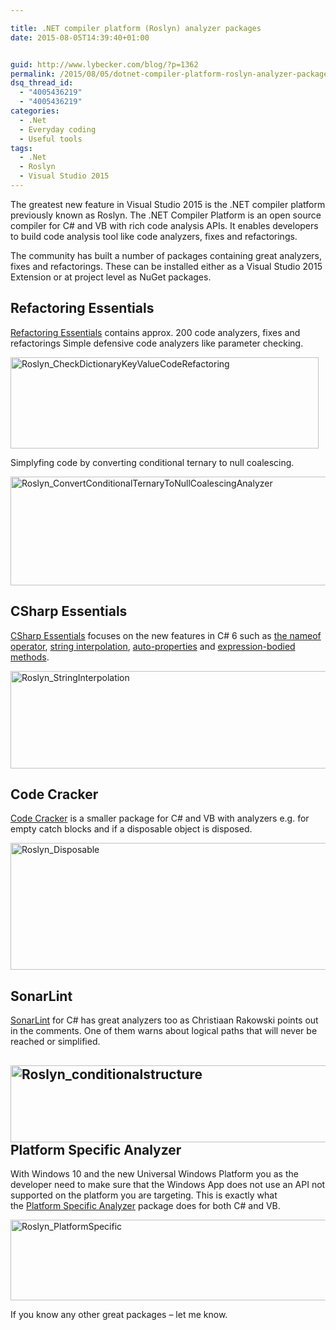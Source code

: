 ```yaml
---

title: .NET compiler platform (Roslyn) analyzer packages
date: 2015-08-05T14:39:40+01:00


guid: http://www.lybecker.com/blog/?p=1362
permalink: /2015/08/05/dotnet-compiler-platform-roslyn-analyzer-packages/
dsq_thread_id:
  - "4005436219"
  - "4005436219"
categories:
  - .Net
  - Everyday coding
  - Useful tools
tags:
  - .Net
  - Roslyn
  - Visual Studio 2015
---
```

The greatest new feature in Visual Studio 2015 is the .NET compiler platform previously known as Roslyn. The .NET Compiler Platform is an open source compiler for C# and VB with rich code analysis APIs. It enables developers to build code analysis tool like code analyzers, fixes and refactorings.

The community has built a number of packages containing great analyzers, fixes and refactorings. These can be installed either as a Visual Studio 2015 Extension or at project level as NuGet packages.

## Refactoring Essentials

[Refactoring Essentials](http://vsrefactoringessentials.com/) contains approx. 200 code analyzers, fixes and refactorings
Simple defensive code analyzers like parameter checking.

[<img loading="lazy" class="aligncenter size-full wp-image-1365" src="/blog/wp-content/uploads/Roslyn_CheckDictionaryKeyValueCodeRefactoring.png" alt="Roslyn_CheckDictionaryKeyValueCodeRefactoring" width="493" height="146" />](/blog/wp-content/uploads/Roslyn_CheckDictionaryKeyValueCodeRefactoring.png)

Simplyfing code by converting conditional ternary to null coalescing.

[<img loading="lazy" class="aligncenter size-large wp-image-1366" src="/blog/wp-content/uploads/Roslyn_ConvertConditionalTernaryToNullCoalescingAnalyzer-550x174.png" alt="Roslyn_ConvertConditionalTernaryToNullCoalescingAnalyzer" width="550" height="174" />](/blog/wp-content/uploads/Roslyn_ConvertConditionalTernaryToNullCoalescingAnalyzer.png)

## CSharp Essentials

[CSharp Essentials](https://github.com/DustinCampbell/CSharpEssentials) focuses on the new features in C# 6 such as [the nameof operator](/blog/2015/01/08/the-nameof-operator/), [string interpolation](/blog/2015/01/09/awesome-string-formatting/), [auto-properties](/blog/2015/01/15/auto-property-initializers/) and [expression-bodied methods](/blog/2015/01/13/expression-bodied-methods/).

[<img loading="lazy" class="aligncenter size-large wp-image-1369" src="http://www.lybecker.com/blog/wp-content/uploads/Roslyn_StringInterpolation-550x156.jpg" alt="Roslyn_StringInterpolation" width="550" height="156" />](http://www.lybecker.com/blog/wp-content/uploads/Roslyn_StringInterpolation.jpg)

## Code Cracker

[Code Cracker](http://code-cracker.github.io/) is a smaller package for C# and VB with analyzers e.g. for empty catch blocks and if a disposable object is disposed.

[<img loading="lazy" class="aligncenter size-large wp-image-1367" src="http://www.lybecker.com/blog/wp-content/uploads/Roslyn_Disposable-550x203.png" alt="Roslyn_Disposable" width="550" height="203" />](http://www.lybecker.com/blog/wp-content/uploads/Roslyn_Disposable.png)

## SonarLint

[SonarLint](http://vs.sonarlint.org/) for C# has great analyzers too as Christiaan Rakowski points out in the comments. One of them warns about logical paths that will never be reached or simplified.

## [<img loading="lazy" class="aligncenter size-large wp-image-1373" src="http://www.lybecker.com/blog/wp-content/uploads/Roslyn_conditionalstructure-550x123.png" alt="Roslyn_conditionalstructure" width="550" height="123" />](http://www.lybecker.com/blog/wp-content/uploads/Roslyn_conditionalstructure.png)Platform Specific Analyzer

With Windows 10 and the new Universal Windows Platform you as the developer need to make sure that the Windows App does not use an API not supported on the platform you are targeting. This is exactly what the [Platform Specific Analyzer](https://github.com/ljw1004/blog/tree/master/Analyzers/PlatformSpecificAnalyzer) package does for both C# and VB.

[<img loading="lazy" class="aligncenter size-large wp-image-1368" src="http://www.lybecker.com/blog/wp-content/uploads/Roslyn_PlatformSpecific-550x129.png" alt="Roslyn_PlatformSpecific" width="550" height="129" />](http://www.lybecker.com/blog/wp-content/uploads/Roslyn_PlatformSpecific.png)

If you know any other great packages – let me know.
